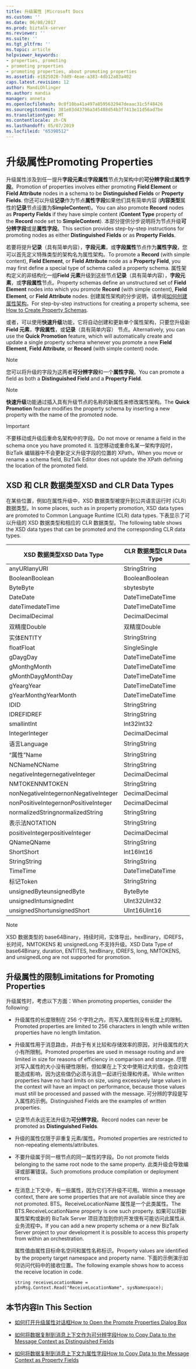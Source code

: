 ```yaml
---
title: 升级属性 |Microsoft Docs
ms.custom: ''
ms.date: 06/08/2017
ms.prod: biztalk-server
ms.reviewer: ''
ms.suite: ''
ms.tgt_pltfrm: ''
ms.topic: article
helpviewer_keywords:
- properties, promoting
- promoting properties
- promoting properties, about promoting properties
ms.assetid: e1825028-7dd9-4eae-a383-4db12a83a402
caps.latest.revision: 12
author: MandiOhlinger
ms.author: mandia
manager: anneta
ms.openlocfilehash: 0c8f10ba41a497a8595632947deaac31c5f48426
ms.sourcegitcommit: 381e83d43796a345488d54b3f7413e11d56ad7be
ms.translationtype: MT
ms.contentlocale: zh-CN
ms.lasthandoff: 05/07/2019
ms.locfileid: "65398512"
---
```

# <a name="promoting-properties"></a><span data-ttu-id="7c9a7-102">升级属性</span><span class="sxs-lookup"><span data-stu-id="7c9a7-102">Promoting Properties</span></span>
<span data-ttu-id="7c9a7-103">升级属性涉及到任一提升**字段元素**或**字段属性**节点为架构中的**可分辨字段**或**属性字段**。</span><span class="sxs-lookup"><span data-stu-id="7c9a7-103">Promotion of properties involves either promoting **Field Element** or **Field Attribute** nodes in a schema to be **Distinguished Fields** or **Property Fields**.</span></span> <span data-ttu-id="7c9a7-104">你还可以升级**记录**作为节点**属性字段**如果他们具有简单内容 (**内容类型**属性的**记录**节点设置为**SimpleContent**)。</span><span class="sxs-lookup"><span data-stu-id="7c9a7-104">You can also promote **Record** nodes as **Property Fields** if they have simple content (**Content Type** property of the **Record** node set to **SimpleContent**).</span></span> <span data-ttu-id="7c9a7-105">本部分提供分步说明将为节点升级**可分辨字段**或是**属性字段**。</span><span class="sxs-lookup"><span data-stu-id="7c9a7-105">This section provides step-by-step instructions for promoting nodes as either **Distinguished Fields** or as **Property Fields**.</span></span>  
  
 <span data-ttu-id="7c9a7-106">若要将提升**记录**（具有简单内容），**字段元素**，或**字段属性**节点作为**属性字段**，您可以首先定义特殊类型的架构名为属性架构。</span><span class="sxs-lookup"><span data-stu-id="7c9a7-106">To promote a **Record** (with simple content), **Field Element**, or **Field Attribute** node as a **Property Field**, you may first define a special type of schema called a property schema.</span></span> <span data-ttu-id="7c9a7-107">属性架构定义的非结构化一组**Field 元素**升级到这些节点**记录**（具有简单内容），**字段元素**，或**字段属性**节点。</span><span class="sxs-lookup"><span data-stu-id="7c9a7-107">Property schemas define an unstructured set of **Field Element** nodes into which you promote **Record** (with simple content), **Field Element**, or **Field Attribute** nodes.</span></span> <span data-ttu-id="7c9a7-108">创建属性架构的分步说明，请参阅[如何创建属性架构](../core/how-to-create-property-schemas.md)。</span><span class="sxs-lookup"><span data-stu-id="7c9a7-108">For step-by-step instructions for creating a property schema, see [How to Create Property Schemas](../core/how-to-create-property-schemas.md).</span></span>  
  
 <span data-ttu-id="7c9a7-109">或者，可以使用**快速升级**功能，它将自动创建和更新单个属性架构，只要您升级新**Field 元素**，**字段属性**，或**记录**（具有简单内容） 节点。</span><span class="sxs-lookup"><span data-stu-id="7c9a7-109">Alternatively, you can use the **Quick Promotion** feature, which will automatically create and update a single property schema whenever you promote a new **Field Element**, **Field Attribute**, or **Record** (with simple content) node.</span></span>  
  
> [!NOTE]
>  <span data-ttu-id="7c9a7-110">您可以将升级的字段为这两者**可分辨字段**和一个**属性字段**。</span><span class="sxs-lookup"><span data-stu-id="7c9a7-110">You can promote a field as both a **Distinguished Field** and a **Property Field**.</span></span>  
  
> [!NOTE]
>  <span data-ttu-id="7c9a7-111">**快速升级**功能通过插入具有升级节点的名称的新属性来修改属性架构。</span><span class="sxs-lookup"><span data-stu-id="7c9a7-111">The **Quick Promotion** feature modifies the property schema by inserting a new property with the name of the promoted node.</span></span>  
  
> [!IMPORTANT]
>  <span data-ttu-id="7c9a7-112">不要移动或升级后重命名架构中的字段。</span><span class="sxs-lookup"><span data-stu-id="7c9a7-112">Do not move or rename a field in the schema once you have promoted it.</span></span> <span data-ttu-id="7c9a7-113">当您移动或重命名某一架构字段时，BizTalk 编辑器中不会更新定义升级字段的位置的 XPath。</span><span class="sxs-lookup"><span data-stu-id="7c9a7-113">When you move or rename a schema field, BizTalk Editor does not update the XPath defining the location of the promoted field.</span></span>  
  
## <a name="xsd-and-clr-data-types"></a><span data-ttu-id="7c9a7-114">XSD 和 CLR 数据类型</span><span class="sxs-lookup"><span data-stu-id="7c9a7-114">XSD and CLR Data Types</span></span>  
 <span data-ttu-id="7c9a7-115">在某些位置，例如在属性升级中，XSD 数据类型被提升到公共语言运行时 (CLR) 数据类型。</span><span class="sxs-lookup"><span data-stu-id="7c9a7-115">In some places, such as in property promotion, XSD data types are promoted to Common Language Runtime (CLR) data types.</span></span> <span data-ttu-id="7c9a7-116">下表显示了可以升级的 XSD 数据类型和相应的 CLR 数据类型。</span><span class="sxs-lookup"><span data-stu-id="7c9a7-116">The following table shows the XSD data types that can be promoted and the corresponding CLR data types.</span></span>  
  
|<span data-ttu-id="7c9a7-117">XSD 数据类型</span><span class="sxs-lookup"><span data-stu-id="7c9a7-117">XSD Data Type</span></span>|<span data-ttu-id="7c9a7-118">CLR 数据类型</span><span class="sxs-lookup"><span data-stu-id="7c9a7-118">CLR Data Type</span></span>|  
|-------------------|-------------------|  
|<span data-ttu-id="7c9a7-119">anyURI</span><span class="sxs-lookup"><span data-stu-id="7c9a7-119">anyURI</span></span>|<span data-ttu-id="7c9a7-120">String</span><span class="sxs-lookup"><span data-stu-id="7c9a7-120">String</span></span>|  
|<span data-ttu-id="7c9a7-121">Boolean</span><span class="sxs-lookup"><span data-stu-id="7c9a7-121">Boolean</span></span>|<span data-ttu-id="7c9a7-122">Boolean</span><span class="sxs-lookup"><span data-stu-id="7c9a7-122">Boolean</span></span>|  
|<span data-ttu-id="7c9a7-123">Byte</span><span class="sxs-lookup"><span data-stu-id="7c9a7-123">Byte</span></span>|<span data-ttu-id="7c9a7-124">sbyte</span><span class="sxs-lookup"><span data-stu-id="7c9a7-124">sbyte</span></span>|  
|<span data-ttu-id="7c9a7-125">Date</span><span class="sxs-lookup"><span data-stu-id="7c9a7-125">Date</span></span>|<span data-ttu-id="7c9a7-126">DateTime</span><span class="sxs-lookup"><span data-stu-id="7c9a7-126">DateTime</span></span>|  
|<span data-ttu-id="7c9a7-127">dateTime</span><span class="sxs-lookup"><span data-stu-id="7c9a7-127">dateTime</span></span>|<span data-ttu-id="7c9a7-128">DateTime</span><span class="sxs-lookup"><span data-stu-id="7c9a7-128">DateTime</span></span>|  
|<span data-ttu-id="7c9a7-129">Decimal</span><span class="sxs-lookup"><span data-stu-id="7c9a7-129">Decimal</span></span>|<span data-ttu-id="7c9a7-130">Decimal</span><span class="sxs-lookup"><span data-stu-id="7c9a7-130">Decimal</span></span>|  
|<span data-ttu-id="7c9a7-131">双精度</span><span class="sxs-lookup"><span data-stu-id="7c9a7-131">Double</span></span>|<span data-ttu-id="7c9a7-132">双精度</span><span class="sxs-lookup"><span data-stu-id="7c9a7-132">Double</span></span>|  
|<span data-ttu-id="7c9a7-133">实体</span><span class="sxs-lookup"><span data-stu-id="7c9a7-133">ENTITY</span></span>|<span data-ttu-id="7c9a7-134">String</span><span class="sxs-lookup"><span data-stu-id="7c9a7-134">String</span></span>|  
|<span data-ttu-id="7c9a7-135">float</span><span class="sxs-lookup"><span data-stu-id="7c9a7-135">Float</span></span>|<span data-ttu-id="7c9a7-136">Single</span><span class="sxs-lookup"><span data-stu-id="7c9a7-136">Single</span></span>|  
|<span data-ttu-id="7c9a7-137">gDay</span><span class="sxs-lookup"><span data-stu-id="7c9a7-137">gDay</span></span>|<span data-ttu-id="7c9a7-138">DateTime</span><span class="sxs-lookup"><span data-stu-id="7c9a7-138">DateTime</span></span>|  
|<span data-ttu-id="7c9a7-139">gMonth</span><span class="sxs-lookup"><span data-stu-id="7c9a7-139">gMonth</span></span>|<span data-ttu-id="7c9a7-140">DateTime</span><span class="sxs-lookup"><span data-stu-id="7c9a7-140">DateTime</span></span>|  
|<span data-ttu-id="7c9a7-141">gMonthDay</span><span class="sxs-lookup"><span data-stu-id="7c9a7-141">gMonthDay</span></span>|<span data-ttu-id="7c9a7-142">DateTime</span><span class="sxs-lookup"><span data-stu-id="7c9a7-142">DateTime</span></span>|  
|<span data-ttu-id="7c9a7-143">gYear</span><span class="sxs-lookup"><span data-stu-id="7c9a7-143">gYear</span></span>|<span data-ttu-id="7c9a7-144">DateTime</span><span class="sxs-lookup"><span data-stu-id="7c9a7-144">DateTime</span></span>|  
|<span data-ttu-id="7c9a7-145">gYearMonth</span><span class="sxs-lookup"><span data-stu-id="7c9a7-145">gYearMonth</span></span>|<span data-ttu-id="7c9a7-146">DateTime</span><span class="sxs-lookup"><span data-stu-id="7c9a7-146">DateTime</span></span>|  
|<span data-ttu-id="7c9a7-147">ID</span><span class="sxs-lookup"><span data-stu-id="7c9a7-147">ID</span></span>|<span data-ttu-id="7c9a7-148">String</span><span class="sxs-lookup"><span data-stu-id="7c9a7-148">String</span></span>|  
|<span data-ttu-id="7c9a7-149">IDREF</span><span class="sxs-lookup"><span data-stu-id="7c9a7-149">IDREF</span></span>|<span data-ttu-id="7c9a7-150">String</span><span class="sxs-lookup"><span data-stu-id="7c9a7-150">String</span></span>|  
|<span data-ttu-id="7c9a7-151">smallint</span><span class="sxs-lookup"><span data-stu-id="7c9a7-151">Int</span></span>|<span data-ttu-id="7c9a7-152">Int32</span><span class="sxs-lookup"><span data-stu-id="7c9a7-152">Int32</span></span>|  
|<span data-ttu-id="7c9a7-153">Integer</span><span class="sxs-lookup"><span data-stu-id="7c9a7-153">Integer</span></span>|<span data-ttu-id="7c9a7-154">Decimal</span><span class="sxs-lookup"><span data-stu-id="7c9a7-154">Decimal</span></span>|  
|<span data-ttu-id="7c9a7-155">语言</span><span class="sxs-lookup"><span data-stu-id="7c9a7-155">Language</span></span>|<span data-ttu-id="7c9a7-156">String</span><span class="sxs-lookup"><span data-stu-id="7c9a7-156">String</span></span>|  
|<span data-ttu-id="7c9a7-157">“属性”</span><span class="sxs-lookup"><span data-stu-id="7c9a7-157">Name</span></span>|<span data-ttu-id="7c9a7-158">String</span><span class="sxs-lookup"><span data-stu-id="7c9a7-158">String</span></span>|  
|<span data-ttu-id="7c9a7-159">NCName</span><span class="sxs-lookup"><span data-stu-id="7c9a7-159">NCName</span></span>|<span data-ttu-id="7c9a7-160">String</span><span class="sxs-lookup"><span data-stu-id="7c9a7-160">String</span></span>|  
|<span data-ttu-id="7c9a7-161">negativeInteger</span><span class="sxs-lookup"><span data-stu-id="7c9a7-161">negativeInteger</span></span>|<span data-ttu-id="7c9a7-162">Decimal</span><span class="sxs-lookup"><span data-stu-id="7c9a7-162">Decimal</span></span>|  
|<span data-ttu-id="7c9a7-163">NMTOKEN</span><span class="sxs-lookup"><span data-stu-id="7c9a7-163">NMTOKEN</span></span>|<span data-ttu-id="7c9a7-164">String</span><span class="sxs-lookup"><span data-stu-id="7c9a7-164">String</span></span>|  
|<span data-ttu-id="7c9a7-165">nonNegativeInteger</span><span class="sxs-lookup"><span data-stu-id="7c9a7-165">nonNegativeInteger</span></span>|<span data-ttu-id="7c9a7-166">Decimal</span><span class="sxs-lookup"><span data-stu-id="7c9a7-166">Decimal</span></span>|  
|<span data-ttu-id="7c9a7-167">nonPositiveInteger</span><span class="sxs-lookup"><span data-stu-id="7c9a7-167">nonPositiveInteger</span></span>|<span data-ttu-id="7c9a7-168">Decimal</span><span class="sxs-lookup"><span data-stu-id="7c9a7-168">Decimal</span></span>|  
|<span data-ttu-id="7c9a7-169">normalizedString</span><span class="sxs-lookup"><span data-stu-id="7c9a7-169">normalizedString</span></span>|<span data-ttu-id="7c9a7-170">String</span><span class="sxs-lookup"><span data-stu-id="7c9a7-170">String</span></span>|  
|<span data-ttu-id="7c9a7-171">表示法</span><span class="sxs-lookup"><span data-stu-id="7c9a7-171">NOTATION</span></span>|<span data-ttu-id="7c9a7-172">String</span><span class="sxs-lookup"><span data-stu-id="7c9a7-172">String</span></span>|  
|<span data-ttu-id="7c9a7-173">positiveInteger</span><span class="sxs-lookup"><span data-stu-id="7c9a7-173">positiveInteger</span></span>|<span data-ttu-id="7c9a7-174">Decimal</span><span class="sxs-lookup"><span data-stu-id="7c9a7-174">Decimal</span></span>|  
|<span data-ttu-id="7c9a7-175">QName</span><span class="sxs-lookup"><span data-stu-id="7c9a7-175">QName</span></span>|<span data-ttu-id="7c9a7-176">String</span><span class="sxs-lookup"><span data-stu-id="7c9a7-176">String</span></span>|  
|<span data-ttu-id="7c9a7-177">Short</span><span class="sxs-lookup"><span data-stu-id="7c9a7-177">Short</span></span>|<span data-ttu-id="7c9a7-178">Int16</span><span class="sxs-lookup"><span data-stu-id="7c9a7-178">Int16</span></span>|  
|<span data-ttu-id="7c9a7-179">String</span><span class="sxs-lookup"><span data-stu-id="7c9a7-179">String</span></span>|<span data-ttu-id="7c9a7-180">String</span><span class="sxs-lookup"><span data-stu-id="7c9a7-180">String</span></span>|  
|<span data-ttu-id="7c9a7-181">Time</span><span class="sxs-lookup"><span data-stu-id="7c9a7-181">Time</span></span>|<span data-ttu-id="7c9a7-182">DateTime</span><span class="sxs-lookup"><span data-stu-id="7c9a7-182">DateTime</span></span>|  
|<span data-ttu-id="7c9a7-183">标记</span><span class="sxs-lookup"><span data-stu-id="7c9a7-183">Token</span></span>|<span data-ttu-id="7c9a7-184">String</span><span class="sxs-lookup"><span data-stu-id="7c9a7-184">String</span></span>|  
|<span data-ttu-id="7c9a7-185">unsignedByte</span><span class="sxs-lookup"><span data-stu-id="7c9a7-185">unsignedByte</span></span>|<span data-ttu-id="7c9a7-186">Byte</span><span class="sxs-lookup"><span data-stu-id="7c9a7-186">Byte</span></span>|  
|<span data-ttu-id="7c9a7-187">unsignedInt</span><span class="sxs-lookup"><span data-stu-id="7c9a7-187">unsignedInt</span></span>|<span data-ttu-id="7c9a7-188">UInt32</span><span class="sxs-lookup"><span data-stu-id="7c9a7-188">UInt32</span></span>|  
|<span data-ttu-id="7c9a7-189">unsignedShort</span><span class="sxs-lookup"><span data-stu-id="7c9a7-189">unsignedShort</span></span>|<span data-ttu-id="7c9a7-190">UInt16</span><span class="sxs-lookup"><span data-stu-id="7c9a7-190">UInt16</span></span>|  
  
> [!NOTE]
>  <span data-ttu-id="7c9a7-191">XSD 数据类型的 base64Binary，持续时间，实体导出，hexBinary，IDREFS，长时间，NMTOKENS 和 unsignedLong 不支持升级。</span><span class="sxs-lookup"><span data-stu-id="7c9a7-191">XSD Data Type of base64Binary, duration, ENTITES, hexBinary, IDREFS, long, NMTOKENS, and unsignedLong are not supported for promotion.</span></span>  
  
## <a name="limitations-for-promoting-properties"></a><span data-ttu-id="7c9a7-192">升级属性的限制</span><span class="sxs-lookup"><span data-stu-id="7c9a7-192">Limitations for Promoting Properties</span></span>  
 <span data-ttu-id="7c9a7-193">升级属性时，考虑以下方面：</span><span class="sxs-lookup"><span data-stu-id="7c9a7-193">When promoting properties, consider the following:</span></span>  
  
-   <span data-ttu-id="7c9a7-194">升级属性的长度限制在 256 个字符之内，而写入属性则没有长度上的限制。</span><span class="sxs-lookup"><span data-stu-id="7c9a7-194">Promoted properties are limited to 256 characters in length while written properties have no length limitation.</span></span>  
  
-   <span data-ttu-id="7c9a7-195">升级属性用于消息路由，并由于有关比较和存储效率的原因，对升级属性的大小有所限制。</span><span class="sxs-lookup"><span data-stu-id="7c9a7-195">Promoted properties are used in message routing and are limited in size for reasons of efficiency in comparison and storage.</span></span> <span data-ttu-id="7c9a7-196">尽管对写入属性的大小没有硬性限制，但如果在上下文中使用过大的值，也会对性能造成影响，因为这些值仍必须与消息一起进行处理和传递。</span><span class="sxs-lookup"><span data-stu-id="7c9a7-196">While written properties have no hard limits on size, using excessively large values in the context will have an impact on performance, because those values must still be processed and passed with the message.</span></span> <span data-ttu-id="7c9a7-197">可分辨的字段是写入属性的示例。</span><span class="sxs-lookup"><span data-stu-id="7c9a7-197">Distinguished Fields are the examples of written properties.</span></span>  
  
-   <span data-ttu-id="7c9a7-198">记录节点永远无法升级为**可分辨字段**。</span><span class="sxs-lookup"><span data-stu-id="7c9a7-198">Record nodes can never be promoted as **Distinguished Fields**.</span></span>  
  
-   <span data-ttu-id="7c9a7-199">升级的属性仅限于非重复元素/属性。</span><span class="sxs-lookup"><span data-stu-id="7c9a7-199">Promoted properties are restricted to non-repeating elements/attributes.</span></span>  
  
-   <span data-ttu-id="7c9a7-200">不要升级属于同一根节点的同一属性的字段。</span><span class="sxs-lookup"><span data-stu-id="7c9a7-200">Do not promote fields belonging to the same root node to the same property.</span></span> <span data-ttu-id="7c9a7-201">此类升级会导致编译或部署错误。</span><span class="sxs-lookup"><span data-stu-id="7c9a7-201">Such promotions produce compilation or deployment errors.</span></span>  
  
-   <span data-ttu-id="7c9a7-202">在消息上下文中，有一些属性，因为它们不升级不可用。</span><span class="sxs-lookup"><span data-stu-id="7c9a7-202">Within a message context, there are some properties that are not available since they are not promoted.</span></span>  <span data-ttu-id="7c9a7-203">BTS。ReceiveLocationName 属性是一个此类属性。</span><span class="sxs-lookup"><span data-stu-id="7c9a7-203">The BTS.ReceiveLocationName property is one such property.</span></span> <span data-ttu-id="7c9a7-204">如果可以将新属性架构或新的 BizTalk Server 项目添加到你的开发很有可能访问此属性从业务流程中。</span><span class="sxs-lookup"><span data-stu-id="7c9a7-204">If you can add a new property schema or a new BizTalk Server project to your development it is possible to access this property from within an orchestration.</span></span>  
  
     <span data-ttu-id="7c9a7-205">属性值由属性目标命名空间和属性名称标识。</span><span class="sxs-lookup"><span data-stu-id="7c9a7-205">Property values are identified by the property target namespace and property name.</span></span>  <span data-ttu-id="7c9a7-206">下面的示例演示如何访问代码中的接收位置。</span><span class="sxs-lookup"><span data-stu-id="7c9a7-206">The following example shows how to access the receive location in code.</span></span>  
  
     `string receiveLocationName =       pInMsg.Context.Read("ReceiveLocationName", sysNamespace);`  
  
## <a name="in-this-section"></a><span data-ttu-id="7c9a7-207">本节内容</span><span class="sxs-lookup"><span data-stu-id="7c9a7-207">In This Section</span></span>  
  
-   [<span data-ttu-id="7c9a7-208">如何打开升级属性对话框</span><span class="sxs-lookup"><span data-stu-id="7c9a7-208">How to Open the Promote Properties Dialog Box</span></span>](../core/how-to-open-the-promote-properties-dialog-box.md)  
  
-   [<span data-ttu-id="7c9a7-209">如何将数据复制到消息上下文作为可分辨字段</span><span class="sxs-lookup"><span data-stu-id="7c9a7-209">How to Copy Data to the Message Context as Distinguished Fields</span></span>](../core/how-to-copy-data-to-the-message-context-as-distinguished-fields.md)  
  
-   [<span data-ttu-id="7c9a7-210">如何将数据复制到消息上下文为属性字段</span><span class="sxs-lookup"><span data-stu-id="7c9a7-210">How to Copy Data to the Message Context as Property Fields</span></span>](../core/how-to-copy-data-to-the-message-context-as-property-fields.md)